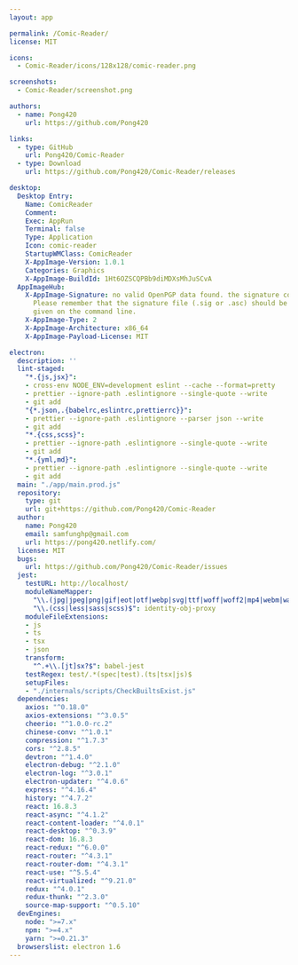 ```yaml
---
layout: app

permalink: /Comic-Reader/
license: MIT

icons:
  - Comic-Reader/icons/128x128/comic-reader.png

screenshots:
  - Comic-Reader/screenshot.png

authors:
  - name: Pong420
    url: https://github.com/Pong420

links:
  - type: GitHub
    url: Pong420/Comic-Reader
  - type: Download
    url: https://github.com/Pong420/Comic-Reader/releases

desktop:
  Desktop Entry:
    Name: ComicReader
    Comment: 
    Exec: AppRun
    Terminal: false
    Type: Application
    Icon: comic-reader
    StartupWMClass: ComicReader
    X-AppImage-Version: 1.0.1
    Categories: Graphics
    X-AppImage-BuildId: 1Ht6OZSCQPBb9diMDXsMhJuSCvA
  AppImageHub:
    X-AppImage-Signature: no valid OpenPGP data found. the signature could not be verified.
      Please remember that the signature file (.sig or .asc) should be the first file
      given on the command line.
    X-AppImage-Type: 2
    X-AppImage-Architecture: x86_64
    X-AppImage-Payload-License: MIT

electron:
  description: ''
  lint-staged:
    "*.{js,jsx}":
    - cross-env NODE_ENV=development eslint --cache --format=pretty
    - prettier --ignore-path .eslintignore --single-quote --write
    - git add
    "{*.json,.{babelrc,eslintrc,prettierrc}}":
    - prettier --ignore-path .eslintignore --parser json --write
    - git add
    "*.{css,scss}":
    - prettier --ignore-path .eslintignore --single-quote --write
    - git add
    "*.{yml,md}":
    - prettier --ignore-path .eslintignore --single-quote --write
    - git add
  main: "./app/main.prod.js"
  repository:
    type: git
    url: git+https://github.com/Pong420/Comic-Reader
  author:
    name: Pong420
    email: samfunghp@gmail.com
    url: https://pong420.netlify.com/
  license: MIT
  bugs:
    url: https://github.com/Pong420/Comic-Reader/issues
  jest:
    testURL: http://localhost/
    moduleNameMapper:
      "\\.(jpg|jpeg|png|gif|eot|otf|webp|svg|ttf|woff|woff2|mp4|webm|wav|mp3|m4a|aac|oga)$": "<rootDir>/internals/mocks/fileMock.js"
      "\\.(css|less|sass|scss)$": identity-obj-proxy
    moduleFileExtensions:
    - js
    - ts
    - tsx
    - json
    transform:
      "^.+\\.[jt]sx?$": babel-jest
    testRegex: test/.*(spec|test).(ts|tsx|js)$
    setupFiles:
    - "./internals/scripts/CheckBuiltsExist.js"
  dependencies:
    axios: "^0.18.0"
    axios-extensions: "^3.0.5"
    cheerio: "^1.0.0-rc.2"
    chinese-conv: "^1.0.1"
    compression: "^1.7.3"
    cors: "^2.8.5"
    devtron: "^1.4.0"
    electron-debug: "^2.1.0"
    electron-log: "^3.0.1"
    electron-updater: "^4.0.6"
    express: "^4.16.4"
    history: "^4.7.2"
    react: 16.8.3
    react-async: "^4.1.2"
    react-content-loader: "^4.0.1"
    react-desktop: "^0.3.9"
    react-dom: 16.8.3
    react-redux: "^6.0.0"
    react-router: "^4.3.1"
    react-router-dom: "^4.3.1"
    react-use: "^5.5.4"
    react-virtualized: "^9.21.0"
    redux: "^4.0.1"
    redux-thunk: "^2.3.0"
    source-map-support: "^0.5.10"
  devEngines:
    node: ">=7.x"
    npm: ">=4.x"
    yarn: ">=0.21.3"
  browserslist: electron 1.6
---
```

